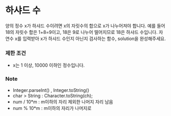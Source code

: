 # 하샤드 수

양의 정수 x가 하샤드 수이려면 x의 자릿수의 합으로 x가 나누어져야 합니다.   예를 들어 18의 자릿수 합은 1+8=9이고, 18은 9로 나누어 떨어지므로 18은 하샤드 수입니다.
   자연수 x를 입력받아 x가 하샤드 수인지 아닌지 검사하는 함수, solution을 완성해주세요.

### 제한 조건
* x는 1 이상, 10000 이하인 정수입니다.

### Note
- Integer.parseInt() , Integer.toString()   
- char > String : Character.toString(ch);      
- num / 10*m : m이하의 자리 제외한 나머지 자리 남음   
- num % 10*m : m이하의 자리가 나머지로
